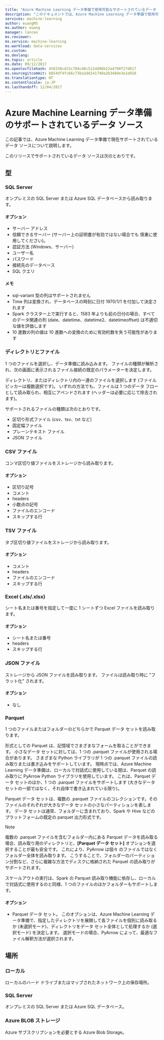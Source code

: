 ```yaml
---
title: "Azure Machine Learning データ準備で使用可能なサポートされているデータ ソース | Microsoft Docs"
description: "このドキュメントでは、Azure Machine Learning データ準備で使用可能なサポートされているデータ ソースの完全な一覧を示します。"
services: machine-learning
author: euangMS
ms.author: euang
manager: lanceo
ms.reviewer: 
ms.service: machine-learning
ms.workload: data-services
ms.custom: 
ms.devlang: 
ms.topic: article
ms.date: 09/12/2017
ms.openlocfilehash: 458338cd23c704c40c512dd96b22a4790f27d017
ms.sourcegitcommit: b854df4fc66c73ba1dd141740a2b348de3e1e028
ms.translationtype: HT
ms.contentlocale: ja-JP
ms.lasthandoff: 12/04/2017
---
```

# <a name="supported-data-sources-for-azure-machine-learning-data-preparation"></a>Azure Machine Learning データ準備のサポートされているデータ ソース 
この記事では、Azure Machine Learning データ準備で現在サポートされているデータ ソースについて説明します。

このリリースでサポートされているデータ ソースは次のとおりです。

## <a name="types"></a>型 

### <a name="sql-server"></a>SQL Server
オンプレミスの SQL Server または Azure SQL データベースから読み取ります。

#### <a name="options"></a>オプション
- サーバー アドレス
- 信頼できるサーバー (サーバー上の証明書が有効ではない場合でも 慎重に使用してください)。
- 認証方法 (Windows、サーバー)
- ユーザー名
- パスワード
- 接続先のデータベース
- SQL クエリ

#### <a name="notes"></a>メモ
- sql-variant 型の列はサポートされません
- Time 列は変換され、データベースの時刻に日付 1970/1/1 を付加して決定されます
- Spark クラスター上で実行すると、1583 年よりも前の日付の場合、すべてのデータ関連の列 (date、datetime、datetime2、datetimeoffset) は不適切な値を評価します
- 10 進数の列の値は 10 進数への変換のために有効桁数を失う可能性があります

### <a name="directory-vs-file"></a>ディレクトリとファイル
1 つのファイルを選択し、データ準備に読み込みます。 ファイルの種類が解析され、次の画面に表示されるファイル接続の既定のパラメーターを決定します。

ディレクトリ、またはディレクトリ内の一連のファイルを選択します (ファイル ピッカーは複数選択です)。 いずれの方法でも、ファイルは 1 つのデータ フローとして読み取られ、相互にアペンドされます (ヘッダーは必要に応じて除去されます)。

サポートされるファイルの種類は次のとおりです。
- 区切り形式ファイル (csv、tsv、txt など)
- 固定幅ファイル
- プレーンテキスト ファイル
- JSON ファイル

### <a name="csv-file"></a>CSV ファイル
コンマ区切り値ファイルをストレージから読み取ります。

#### <a name="options"></a>オプション
- 区切り記号
- コメント
- headers
- 小数点の記号
- ファイルのエンコード
- スキップする行

### <a name="tsv-file"></a>TSV ファイル
タブ区切り値ファイルをストレージから読み取ります。

#### <a name="options"></a>オプション
- コメント
- headers
- ファイルのエンコード
- スキップする行

### <a name="excel-xlsxlsx"></a>Excel (.xls/.xlsx)
シート名または番号を指定して一度に 1 シートずつ Excel ファイルを読み取ります。

#### <a name="options"></a>オプション
- シート名または番号
- headers
- スキップする行

### <a name="json-file"></a>JSON ファイル
ストレージから JSON ファイルを読み取ります。 ファイルは読み取り時に "フラット化" されます。

#### <a name="options"></a>オプション
- なし

### <a name="parquet"></a>Parquet
1 つのファイルまたはフォルダーのどちらかで Parquet データ セットを読み取ります。

形式としての Parquet は、記憶域でさまざまなフォームを取ることができます。 小さなデータ セットに対しては、1 つの .parquet ファイルが使用される場合があります。 さまざまな Python ライブラリが 1 つの .parquet ファイルの読み取りまたは書き込みをサポートしています。 現時点では、Azure Machine Learning データ準備は、ローカルで対話式に使用している間は、Parquet の読み取りに PyArrow Python ライブラリを使用しています。 これは、Parquet データ セットのほか、1 つの .parquet ファイルをサポートします (大きなデータ セットの一部ではなく、それ自体で書き込まれている限り)。

Parquet データ セットは、複数の .parquet ファイルのコレクションです。そのファイルのそれぞれが大きなデータ セットの小さなパーティションを表します。 データ セットは通常、フォルダーに含まれており、Spark や Hive などのプラットフォームの既定の parquet 出力形式です。

>[!NOTE]
>複数の .parquet ファイルを含むフォルダー内にある Parquet データを読み取る場合、読み取り用のディレクトリと、**[Parquet データ セット]** オプションを選択することが最も安全です。 これにより、PyArrow は個々 のファイルではなくフォルダー全体を読み取ります。 こうすることで、フォルダーのパーティション分割など、さらに複雑な方法でディスクに格納された Parquet の読み取りがサポートされます。

スケールアウトの実行は、Spark の Parquet 読み取り機能に依存し、ローカルで対話式に使用するのと同様、1 つのファイルのほかフォルダーもサポートします。

#### <a name="options"></a>オプション
- Parquet データ セット。 このオプションは、Azure Machine Learning データ準備で、指定したディレクトリを展開して各ファイルを個別に読み取るか (未選択モード)、ディレクトリをデータ セット全体として処理するか (選択モード) を決定します。 選択モードの場合、PyArrow によって、最適なファイル解釈方法が選択されます。


## <a name="locations"></a>場所
### <a name="local"></a>ローカル
ローカルのハード ドライブまたはマップされたネットワーク上の保存場所。

### <a name="sql-server"></a>SQL Server
オンプレミスの SQL Server または Azure SQL データベース。

### <a name="azure-blob-storage"></a>Azure BLOB ストレージ
Azure サブスクリプションを必要とする Azure Blob Storage。

